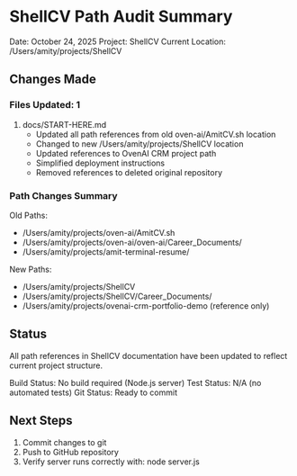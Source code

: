 # ShellCV Path Audit Summary

Date: October 24, 2025
Project: ShellCV
Current Location: /Users/amity/projects/ShellCV

## Changes Made

### Files Updated: 1

1. docs/START-HERE.md
   - Updated all path references from old oven-ai/AmitCV.sh location
   - Changed to new /Users/amity/projects/ShellCV location
   - Updated references to OvenAI CRM project path
   - Simplified deployment instructions
   - Removed references to deleted original repository

### Path Changes Summary

Old Paths:
- /Users/amity/projects/oven-ai/AmitCV.sh
- /Users/amity/projects/oven-ai/oven-ai/Career_Documents/
- /Users/amity/projects/amit-terminal-resume/

New Paths:
- /Users/amity/projects/ShellCV
- /Users/amity/projects/ShellCV/Career_Documents/
- /Users/amity/projects/ovenai-crm-portfolio-demo (reference only)

## Status

All path references in ShellCV documentation have been updated to reflect current project structure.

Build Status: No build required (Node.js server)
Test Status: N/A (no automated tests)
Git Status: Ready to commit

## Next Steps

1. Commit changes to git
2. Push to GitHub repository
3. Verify server runs correctly with: node server.js

